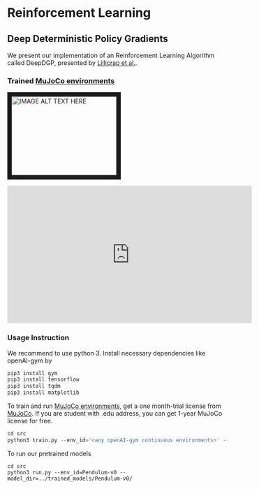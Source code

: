 # Reinforcement Learning
## Deep Deterministic Policy Gradients

We present our implementation of an Reinforcement Learning Algorithm called DeepDGP, presented by [Lillicrap et
al.](https://arxiv.org/abs/1509.02971).

### Trained [MuJoCo environments](https://gym.openai.com/envs/#mujoco)

<a href="https://www.youtube.com/embed/C5tIEuEycJY
" target="_blank"><img src="http://img.youtube.com/vi/C5tIEuEycJY/0.jpg"
alt="IMAGE ALT TEXT HERE" width="240" height="180" border="10" /></a>

<iframe width="560" height="315" src="https://www.youtube.com/embed/C5tIEuEycJY" frameborder="0" allow="autoplay; encrypted-media" allowfullscreen></iframe>

### Usage Instruction
We recommend to use python 3.
Install necessary dependencies like openAI-gym by
``` python
pip3 install gym
pip3 install tensorflow
pip3 install tqdm
pip3 install matplotlib
```
To train and run [MuJoCo environments](https://gym.openai.com/envs/#mujoco),
get a one month-trial license from [MuJoCo](http://www.mujoco.org/).
If you are student with .edu address, you can get 1-year MuJoCo license for
free.


``` python
cd src
python3 train.py --env_id='<any openAI-gym continuous environments>' --model_dir=../trained_models/
```

To run our pretrained models
```
cd src
python3 run.py --env_id=Pendulum-v0 --model_dir=../trained_models/Pendulum-v0/
```
